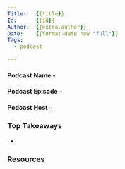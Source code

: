 ```yaml
---
Title:   {{title}}
Id:      {{id}}
Author:  {{extra.author}}
Date:    {{format-date now "full"}}
Tags:
  - podcast

---
```


#### Podcast Name -
#### Podcast Episode -
#### Podcast Host -


### Top Takeaways

-


### Resources
